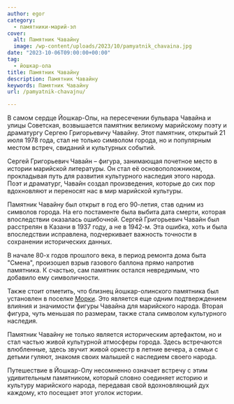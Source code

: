 ```yaml
---
author: egor
category:
  - памятники-марий-эл
cover:
  alt: Памятник Чавайну
  image: /wp-content/uploads/2023/10/pamyatnik_chavaina.jpg
date: "2023-10-06T09:00:00+00:00"
tag:
  - йошкар-ола
title: Памятник Чавайну
description: Памятник Чавайну
keywords: Памятник Чавайну
url: /pamyatnik-chavajnu/

---
```

В самом сердце Йошкар-Олы, на пересечении бульвара Чавайна и улицы Советская, возвышается памятник великому марийскому поэту и драматургу Сергею Григорьевичу Чавайну. Этот памятник, открытый 21 июля 1978 года, стал не только символом города, но и популярным местом встреч, свиданий и культурных событий.

Сергей Григорьевич Чавайн – фигура, занимающая почетное место в истории марийской литературы. Он стал её основоположником, прокладывая путь для развития культурного наследия этого народа. Поэт и драматург, Чавайн создал произведения, которые до сих пор вдохновляют и переносят нас в мир марийской культуры.

Памятник Чавайну был открыт в год его 90-летия, став одним из символов города. На его постаменте была выбита дата смерти, которая впоследствии оказалась ошибочной. Сергей Григорьевич Чавайн был расстрелян в Казани в 1937 году, а не в 1942-м. Эта ошибка, хоть и была впоследствии исправлена, подчеркивает важность точности в сохранении исторических данных.

В начале 80-х годов прошлого века, в период ремонта дома быта "Смена", произошел взрыв газового баллона прямо напротив памятника. К счастью, сам памятник остался невредимым, что добавило ему символичности.

Также стоит отметить, что близнец йошкар-олинского памятника был установлен в поселке [Морки](/buddijskaya-stupa-prosvetleniya/). Это является еще одним подтверждением влияния и значимости фигуры Чавайна для марийского народа. Вторая фигура, чуть меньшая по размерам, также стала символом культурного наследия.

Памятник Чавайну не только является историческим артефактом, но и стал частью живой культурной атмосферы города. Здесь встречаются влюбленные, здесь звучит живой оркестр в летние вечера, а семьи с детьми гуляют, знакомя своих малышей с наследием своего народа.

Путешествие в Йошкар-Олу несомненно означает встречу с этим удивительным памятником, который словно соединяет историю и культуру марийского народа, передавая свой вдохновляющий дух каждому, кто посещает этот уголок истории.
